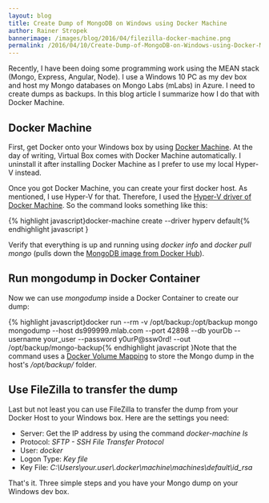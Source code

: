 ```yaml
---
layout: blog
title: Create Dump of MongoDB on Windows using Docker Machine
author: Rainer Stropek
bannerimage: /images/blog/2016/04/filezilla-docker-machine.png
permalink: /2016/04/10/Create-Dump-of-MongoDB-on-Windows-using-Docker-Machine
---
```


<p xmlns="http://www.w3.org/1999/xhtml">Recently, I have been doing some programming work using the MEAN stack (Mongo, Express, Angular, Node). I use a Windows 10 PC as my dev box and host my Mongo databases on Mongo Labs (mLabs) in Azure. I need to create dumps as backups. In this blog article I summarize how I do that with Docker Machine.</p><h2 xmlns="http://www.w3.org/1999/xhtml">Docker Machine</h2><p xmlns="http://www.w3.org/1999/xhtml">First, get Docker onto your Windows box by using <a href="https://docs.docker.com/machine/overview/" target="_blank">Docker Machine</a>. At the day of writing, Virtual Box comes with Docker Machine automatically. I uninstall it after installing Docker Machine as I prefer to use my local Hyper-V instead.</p><p xmlns="http://www.w3.org/1999/xhtml">Once you got Docker Machine, you can create your first docker host. As mentioned, I use Hyper-V for that. Therefore, I used the <a href="https://docs.docker.com/machine/drivers/hyper-v/" target="_blank">Hyper-V driver of Docker Machine</a>. So the command looks something like this:</p>{% highlight javascript}docker-machine create --driver hyperv default{% endhighlight javascript }<p xmlns="http://www.w3.org/1999/xhtml">Verify that everything is up and running using <em>docker info</em> and <em>docker pull mongo</em> (pulls down the <a href="https://hub.docker.com/_/mongo/" target="_blank">MongoDB image from Docker Hub</a>).</p><h2 xmlns="http://www.w3.org/1999/xhtml">Run mongodump in Docker Container</h2><p xmlns="http://www.w3.org/1999/xhtml">Now we can use <em>mongodump</em> inside a Docker Container to create our dump:</p><p xmlns="http://www.w3.org/1999/xhtml">
  {% highlight javascript}docker run --rm -v /opt/backup:/opt/backup mongo mongodump --host ds999999.mlab.com --port 42898 --db yourDb --username your_user --password y0urP@ssw0rd! --out /opt/backup/mongo-backup{% endhighlight javascript }Note that the command uses a <a href="https://docs.docker.com/engine/userguide/containers/dockervolumes/#mount-a-host-directory-as-a-data-volume" target="_blank">Docker Volume Mapping</a> to store the Mongo dump in the host's <em>/opt/backup/</em> folder.</p><h2 xmlns="http://www.w3.org/1999/xhtml">Use FileZilla to transfer the dump</h2><p xmlns="http://www.w3.org/1999/xhtml">Last but not least you can use FileZilla to transfer the dump from your Docker Host to your Windows box. Here are the settings you need:</p><ul xmlns="http://www.w3.org/1999/xhtml">
  <li>Server: Get the IP address by using the command <em>docker-machine ls</em></li>
  <li>Protocol: <em>SFTP - SSH File Transfer Protocol</em></li>
  <li>User: <em>docker</em></li>
  <li>Logon Type: <em>Key file</em></li>
  <li>Key File: <em>C:\Users\your.user\.docker\machine\machines\default\id_rsa</em></li>
</ul><p xmlns="http://www.w3.org/1999/xhtml">That's it. Three simple steps and you have your Mongo dump on your Windows dev box.</p>